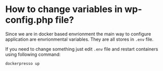 # How to change variables in wp-config.php file?

Since we are in docker based envrionment the main way to configure application are envrionmental variables.
They are all stores in `.env` file.

If you need to change something just edit `.env` file and restart containers using following command:

`dockerpresso up`